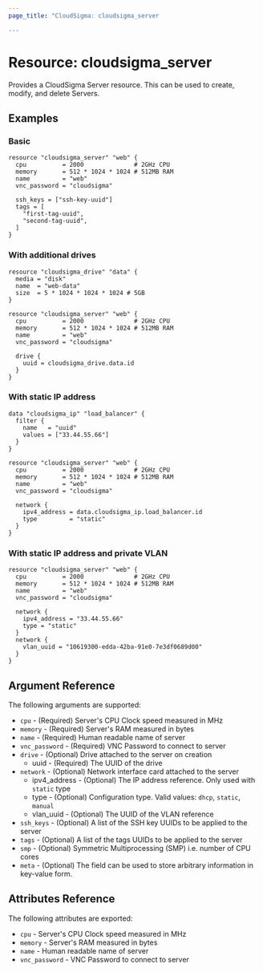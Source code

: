 ```yaml
---
page_title: "CloudSigma: cloudsigma_server

---
```


# Resource: cloudsigma_server

Provides a CloudSigma Server resource. This can be used to create, modify,
and delete Servers.

## Examples

### Basic

```hcl
resource "cloudsigma_server" "web" {
  cpu          = 2000              # 2GHz CPU
  memory       = 512 * 1024 * 1024 # 512MB RAM
  name         = "web"
  vnc_password = "cloudsigma"

  ssh_keys = ["ssh-key-uuid"]
  tags = [
    "first-tag-uuid",
    "second-tag-uuid",
  ]
}
```

### With additional drives

```hcl
resource "cloudsigma_drive" "data" {
  media = "disk"
  name  = "web-data"
  size  = 5 * 1024 * 1024 * 1024 # 5GB
}

resource "cloudsigma_server" "web" {
  cpu          = 2000              # 2GHz CPU
  memory       = 512 * 1024 * 1024 # 512MB RAM
  name         = "web"
  vnc_password = "cloudsigma"

  drive {
    uuid = cloudsigma_drive.data.id
  }
}
```

### With static IP address

```hcl
data "cloudsigma_ip" "load_balancer" {
  filter {
    name   = "uuid"
    values = ["33.44.55.66"]
  }
}

resource "cloudsigma_server" "web" {
  cpu          = 2000              # 2GHz CPU
  memory       = 512 * 1024 * 1024 # 512MB RAM
  name         = "web"
  vnc_password = "cloudsigma"

  network {
    ipv4_address = data.cloudsigma_ip.load_balancer.id
    type         = "static"
  }
}
```

### With static IP address and private VLAN

```hcl
resource "cloudsigma_server" "web" {
  cpu          = 2000              # 2GHz CPU
  memory       = 512 * 1024 * 1024 # 512MB RAM
  name         = "web"
  vnc_password = "cloudsigma"

  network {
    ipv4_address = "33.44.55.66"
    type = "static"
  }
  network {
    vlan_uuid = "10619300-edda-42ba-91e0-7e3df0689d00"
  }
}
```

## Argument Reference

The following arguments are supported:

* `cpu` - (Required) Server's CPU Clock speed measured in MHz
* `memory` - (Required) Server's RAM measured in bytes
* `name` - (Required) Human readable name of server
* `vnc_password` - (Required) VNC Password to connect to server
* `drive` - (Optional) Drive attached to the server on creation
    - uuid - (Required) The UUID of the drive
* `network` - (Optional) Network interface card attached to the server
    - ipv4_address - (Optional) The IP address reference. Only used with `static` type
    - type - (Optional) Configuration type. Valid values: `dhcp`, `static`, `manual`
    - vlan_uuid - (Optional) The UUID of the VLAN reference
* `ssh_keys` - (Optional) A list of the SSH key UUIDs to be applied to the server
* `tags` - (Optional) A list of the tags UUIDs to be applied to the server
* `smp` - (Optional) Symmetric Multiprocessing (SMP) i.e. number of CPU cores
* `meta` - (Optional) The field can be used to store arbitrary information in key-value form.

## Attributes Reference

The following attributes are exported:

* `cpu` - Server's CPU Clock speed measured in MHz
* `memory` - Server's RAM measured in bytes
* `name` - Human readable name of server
* `vnc_password` - VNC Password to connect to server
